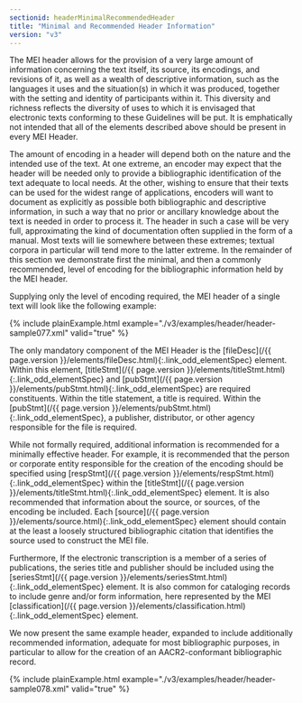 ```yaml
---
sectionid: headerMinimalRecommendedHeader
title: "Minimal and Recommended Header Information"
version: "v3"
---
```




The MEI header allows for the provision of a very large amount of information concerning
the
text itself, its source, its encodings, and revisions of it, as well as a wealth of
descriptive information, such as the languages it uses and the situation(s) in which
it was
produced, together with the setting and identity of participants within it. This diversity
and
richness reflects the diversity of uses to which it is envisaged that electronic texts
conforming to these Guidelines will be put. It is emphatically not intended that all
of the
elements described above should be present in every MEI Header.

The amount of encoding in a header will depend both on the nature and the intended
use of the
text. At one extreme, an encoder may expect that the header will be needed only to
provide a
bibliographic identification of the text adequate to local needs. At the other, wishing
to
ensure that their texts can be used for the widest range of applications, encoders
will want
to document as explicitly as possible both bibliographic and descriptive information,
in such
a way that no prior or ancillary knowledge about the text is needed in order to process
it.
The header in such a case will be very full, approximating the kind of documentation
often
supplied in the form of a manual. Most texts will lie somewhere between these extremes;
textual corpora in particular will tend more to the latter extreme. In the remainder
of this
section we demonstrate first the minimal, and then a commonly recommended, level of
encoding
for the bibliographic information held by the MEI header.

Supplying only the level of encoding required, the MEI header of a single text will
look like
the following example:

{% include plainExample.html example="./v3/examples/header/header-sample077.xml" valid="true" %}

The only mandatory component of the MEI Header is the [fileDesc](/{{ page.version }}/elements/fileDesc.html){:.link_odd_elementSpec} element.
Within this element, [titleStmt](/{{ page.version }}/elements/titleStmt.html){:.link_odd_elementSpec} and [pubStmt](/{{ page.version }}/elements/pubStmt.html){:.link_odd_elementSpec} are
required constituents. Within the title statement, a title is required. Within the
[pubStmt](/{{ page.version }}/elements/pubStmt.html){:.link_odd_elementSpec}, a publisher, distributor, or other agency responsible for the
file is required.

While not formally required, additional information is recommended for a minimally
effective
header. For example, it is recommended that the person or corporate entity responsible
for the
creation of the encoding should be specified using [respStmt](/{{ page.version }}/elements/respStmt.html){:.link_odd_elementSpec} within the
[titleStmt](/{{ page.version }}/elements/titleStmt.html){:.link_odd_elementSpec} element. It is also recommended that information about the
source, or sources, of the encoding be included. Each [source](/{{ page.version }}/elements/source.html){:.link_odd_elementSpec} element
should contain at the least a loosely structured bibliographic citation that identifies
the
source used to construct the MEI file.

Furthermore, If the electronic transcription is a member of a series of publications,
the
series title and publisher should be included using the [seriesStmt](/{{ page.version }}/elements/seriesStmt.html){:.link_odd_elementSpec}
element. It is also common for cataloging records to include genre and/or form information,
here represented by the MEI [classification](/{{ page.version }}/elements/classification.html){:.link_odd_elementSpec} element.

We now present the same example header, expanded to include additionally recommended
information, adequate for most bibliographic purposes, in particular to allow for
the creation
of an AACR2-conformant bibliographic record.

{% include plainExample.html example="./v3/examples/header/header-sample078.xml" valid="true" %}

